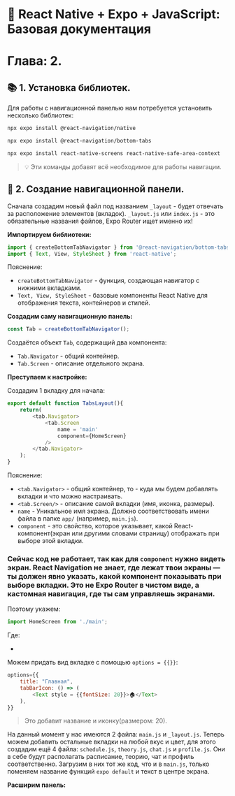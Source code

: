 # 📱 React Native + Expo + JavaScript: Базовая документация

# Глава: 2.

## 📚 1. Установка библиотек.

Для работы с навигационной панелью нам потребуется установить несколько библиотек:

```bash
npx expo install @react-navigation/native
```

```bash
npx expo install @react-navigation/bottom-tabs
```

```bash
npx expo install react-native-screens react-native-safe-area-context
```

> 💡 Эти команды добавят всё необходимое для работы навигации.

## 📑 2. Создание навигационной панели.

Сначала создадим новый файл под названием `_layout` - будет отвечать за расположение элементов (вкладок).
`_layout.js` или `index.js` - это обязательные названия файлов, Expo Router ищет именно их!

**Импортируем библиотеки:**

```JavaScript
import { createBottomTabNavigator } from '@react-navigation/bottom-tabs';
import { Text, View, StyleSheet } from 'react-native';
```

Пояснение:

- `createBottomTabNavigator` - функция, создающая навигатор с нижними вкладками.
- `Text, View, StyleSheet` - базовые компоненты React Native для отображения текста, контейнеров и стилей.

**Создадим саму навигационную панель:**

```JavaScript
const Tab = createBottomTabNavigator();
```

Создаётся объект `Tab`, содержащий два компонента:
- `Tab.Navigator` - общий контейнер.
- `Tab.Screen` - описание отдельного экрана.

**Преступаем к настройке:**

Создадим 1 вкладку для начала:

```JavaScript
export default function TabsLayout(){
    return(
        <tab.Navigator>
            <tab.Screen
                name = 'main'
                component={HomeScreen}
            />
        </tab.Navigator>
    );
}
```

Пояснение:

- `<tab.Navigator>` - общий контейнер, то - куда мы будем добавлять вкладки и что можно настраивать.
- `<tab.Screen/>` - описание самой вкладки (имя, иконка, размеры).
- `name` - Уникальное имя экрана. Должно соответствовать имени файла в папке `app/` (например, `main.js`).
- `component` - это свойство, которое указывает, какой React-компонент(экран или другими словами страницу) отображать при выборе этой вкладки.

### Сейчас код не работает, так как для `component` нужно видеть экран. React Navigation не знает, где лежат твои экраны — **ты должен явно указать, какой компонент показывать при выборе вкладки.** Это не Expo Router в чистом виде, а кастомная навигация, где ты сам управляешь экранами.

Поэтому укажем:

```JavaScript
import HomeScreen from './main';
```

Где:

- 

Можем придать вид вкладке с помощью `options = {{}}`:

```JavaScript
options={{
    title: "Главная",
    tabBarIcon: () => (
        <Text style = {{fontSize: 20}}>🏠</Text>
    ),
}}
```

> Это добавит название и иконку(размером: 20).

На данный момент у нас имеются 2 файла: `main.js` и `_layout.js`.
Теперь можем добавить остальные вкладки на любой вкус и цвет, для этого создадим ещё 4 файла: `schedule.js`, `theory.js`, `chat.js` и `profile.js`.
Они в себе будут располагать расписание, теорию, чат и профиль соответственно.
Загрузим в них тот же код, что и в `main.js`, только поменяем название функций `expo default` и текст в центре экрана.

**Расширим панель:**

```JavaScript

```
